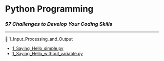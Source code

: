 # Python Programming

### _57 Challenges to Develop Your Coding Skills_
___

📁 1_Input_Processing_and_Output
- [1_Saying_Hello_simple.py](1_Input_Processing_and_Output/1_Saying_Hello_simple.py)
- [1_Saying_Hello_without_variable.py](1_Input_Processing_and_Output/1_Saying_Hello_without_variable.py)


